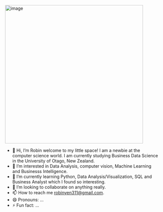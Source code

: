 <img width="449" alt="image" src="https://github.com/robinorex/robinorex/assets/168895065/d21d2e70-d5d7-4911-b0de-750bacedd4ba">



- 👋 Hi, I’m Robin welcome to my little space! I am a newbie at the computer science world. I am currently studying Business Data Science in the University of Otago, New Zealand.
- 👀 I’m interested in Data Analysis, computer vision, Machine Learning and Businesss Intelligence.
- 🌱 I’m currently learning Python, Data Analysis/Visualization, SQL and Business Analyst which I found so interesting. 
- 💞️ I’m looking to collaborate on anything really.
- 📫 How to reach me robinyen311@gmail.com.
- 😄 Pronouns: ...
- ⚡ Fun fact: ...

<!---
robinorex/robinorex is a ✨ special ✨ repository because its `README.md` (this file) appears on your GitHub profile.
You can click the Preview link to take a look at your changes.
--->
